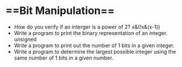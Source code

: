 ==Bit Manipulation==
==

- How do you verify if an interger is a power of 2?  x&(!x&(x-1))
- Write a program to print the binary representation of an integer. unsigned
- Write a program to print out the number of 1 bits in a given integer.  
- Write a program to determine the largest possible integer using the same number of 1 bits in a given number.

